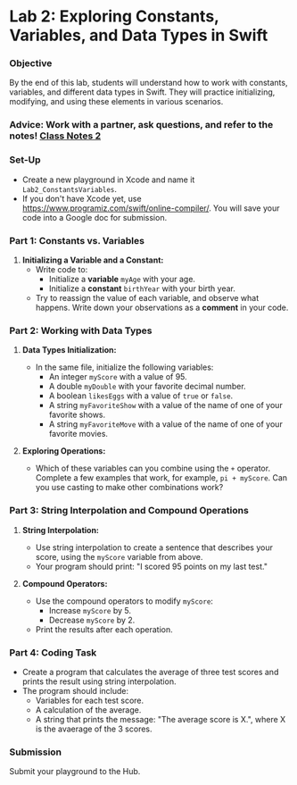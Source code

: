 
# Lab 2: Exploring Constants, Variables, and Data Types in Swift

### Objective

By the end of this lab, students will understand how to work with constants, variables, and different data types in Swift. They will practice initializing, modifying, and using these elements in various scenarios.

### Advice: Work with a partner, ask questions, and refer to the notes! [Class Notes 2](https://github.com/lauramansfield106/iOSAppDevelopment/blob/main/Class_Notes2.md)

### Set-Up
   - Create a new playground in Xcode and name it `Lab2_ConstantsVariables`.
   - If you don't have Xcode yet, use https://www.programiz.com/swift/online-compiler/. You will save your code into a Google doc for submission.
### Part 1: Constants vs. Variables

1. **Initializing a Variable and a Constant:**
   - Write code to:
     - Initialize a <b>variable</b> `myAge` with your age.
     - Initialize a <b>constant</b> `birthYear` with your birth year.
   - Try to reassign the value of each variable, and observe what happens. Write down your observations as a <b>comment</b> in your code.

### Part 2: Working with Data Types

1. **Data Types Initialization:**
   - In the same file, initialize the following variables:
     - An integer `myScore` with a value of 95.
     - A double `myDouble` with your favorite decimal number.
     - A boolean `likesEggs` with a value of `true` or `false`.
     - A string `myFavoriteShow` with a value of the name of one of your favorite shows.
     - A string `myFavoriteMove` with a value of the name of one of your favorite movies.

2. **Exploring Operations:**
   - Which of these variables can you combine using the `+` operator. Complete a few examples that work, for example, `pi + myScore`. Can you use casting to make other combinations work?

### Part 3: String Interpolation and Compound Operations

1. **String Interpolation:**
   - Use string interpolation to create a sentence that describes your score, using the `myScore` variable from above.
   - Your program should print: "I scored 95 points on my last test."

2. **Compound Operators:**
   - Use the compound operators to modify `myScore`:
     - Increase `myScore` by 5.
     - Decrease `myScore` by 2.
   - Print the results after each operation.

### Part 4: Coding Task
   - Create a program that calculates the average of three test scores and prints the result using string interpolation.
   - The program should include:
     - Variables for each test score.
     - A calculation of the average.
     - A string that prints the message: "The average score is X.", where X is the avaerage of the 3 scores.

### Submission
Submit your playground to the Hub.
